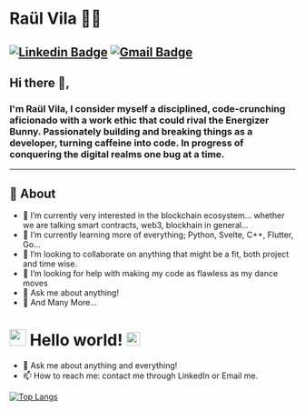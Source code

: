 # Raül Vila 👨‍💻

[![Linkedin Badge](https://img.shields.io/badge/-raddulf-blue?style=flat-square&logo=Linkedin&logoColor=white&link=https://www.linkedin.com/in/raulvila/?locale=en_US/)](https://www.linkedin.com/in/raulvila/?locale=en_US/) 
[![Gmail Badge](https://img.shields.io/badge/-info@raul--vila.com-c14438?style=flat-square&logo=Gmail&logoColor=white&link=mailto:info@raul-vila.com)](mailto:info@raul-vila.com)
---

## Hi there 👋,

### I'm Raül Vila, I consider myself a disciplined, code-crunching aficionado with a work ethic that could rival the Energizer Bunny. Passionately building and breaking things as a developer, turning caffeine into code. In progress of conquering the digital realms one bug at a time.
-------
  
## 🧐 About

- 🔭 I’m currently very interested in the blockchain ecosystem... whether we are talking smart contracts, web3, blockhain in general...
- 🌱 I’m currently learning more of everything; Python, Svelte, C++, Flutter, Go...
- 👯 I’m looking to collaborate on anything that might be a fit, both project and time wise.
- 🤔 I’m looking for help with making my code as flawless as my dance moves
- 💬 Ask me about anything!
- 👯 And Many More...

# <img src="https://github.com/TheDudeThatCode/TheDudeThatCode/blob/master/Assets/Hi.gif" width="29px"> Hello world!&nbsp;<img src="https://github.com/TheDudeThatCode/TheDudeThatCode/blob/master/Assets/Earth.gif" width="24px">

- 💬 Ask me about anything and everything!
- 📫 How to reach me: contact me through LinkedIn or Email me.

[![Top Langs](https://github-readme-stats.vercel.app/api/top-langs/?username=radulff)](https://github.com/anuraghazra/github-readme-stats)
